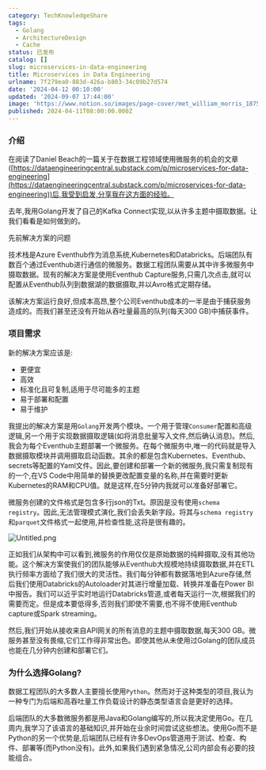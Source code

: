 ```yaml
---
category: TechKnowledgeShare
tags:
  - Golang
  - ArchitectureDesign
  - Cache
status: 已发布
catalog: []
slug: microservices-in-data-engineering
title: Microservices in Data Engineering
urlname: 7f279ea0-883d-426a-b803-34c09b27d574
date: '2024-04-12 00:10:00'
updated: '2024-09-07 17:44:00'
image: 'https://www.notion.so/images/page-cover/met_william_morris_1875.jpg'
published: 2024-04-11T08:00:00.000Z
---
```


### 介绍


在阅读了Daniel Beach的一篇关于在数据工程领域使用微服务的机会的文章([https://dataengineeringcentral.substack.com/p/microservices-for-data-engineering](https://dataengineeringcentral.substack.com/p/microservices-for-data-engineering))后,我受到启发,分享我在这方面的经验。


去年,我用Golang开发了自己的Kafka Connect实现,以从许多主题中摄取数据。让我们看看是如何做到的。


先前解决方案的问题


技术栈是Azure Eventhub作为消息系统,Kubernetes和Databricks。后端团队有数百个通过Eventhub进行通信的微服务。数据工程团队需要从其中许多微服务中摄取数据。现有的解决方案是使用Eventhub Capture服务,只需几次点击,就可以配置从Eventhub队列到数据湖的数据摄取,并以Avro格式定期存储。


该解决方案运行良好,但成本高昂,整个公司Eventhub成本的一半是由于捕获服务造成的。而我们甚至还没有开始从吞吐量最高的队列(每天300 GB)中捕获事件。


### 项目需求


新的解决方案应该是:

- 更便宜
- 高效
- 标准化且可复制,适用于尽可能多的主题
- 易于部署和配置
- 易于维护

我提出的解决方案是用`Golang`开发两个模块。一个用于管理`Consumer`配置和高级逻辑,另一个用于实现数据摄取逻辑(如将消息批量写入文件,然后确认消息)。然后,我会为每个Eventhub主题部署一个微服务。在每个微服务中,唯一的代码就是导入数据摄取模块并调用摄取启动函数。其余的都是包含Kubernetes、Eventhub、secrets等配置的Yaml文件。因此,要创建和部署一个新的微服务,我只需复制现有的一个,在VS Code中用简单的替换更改配置变量的名称,并在需要时更新Kubernetes的RAM和CPU值。就是这样,在5分钟内我就可以准备好部署它。


微服务创建的文件格式是包含多行json的Txt。原因是没有使用`schema registry`。因此,无法管理模式演化,我们会丢失新字段。将其与`schema registry`和`parquet`文件格式一起使用,并检查性能,这将是很有趣的。


![Untitled.png](https://prod-files-secure.s3.us-west-2.amazonaws.com/5d24fe63-e567-4804-86f9-9fdc62e13082/4e0f8d5d-b295-4408-9363-660688d511a9/Untitled.png?X-Amz-Algorithm=AWS4-HMAC-SHA256&X-Amz-Content-Sha256=UNSIGNED-PAYLOAD&X-Amz-Credential=ASIAZI2LB4666BS4SPHD%2F20250320%2Fus-west-2%2Fs3%2Faws4_request&X-Amz-Date=20250320T053826Z&X-Amz-Expires=3600&X-Amz-Security-Token=IQoJb3JpZ2luX2VjEC0aCXVzLXdlc3QtMiJGMEQCIGftMWGRFjkvO7AjuBsG7kuYa3Q%2FXXXgIKv1WNFEZLgbAiASaKpxuRvCvbxu138I%2BTmutn15%2FNwl5LGNVxfcxdlbkCqIBAiG%2F%2F%2F%2F%2F%2F%2F%2F%2F%2F8BEAAaDDYzNzQyMzE4MzgwNSIMWQTVPaIZkhD29eMUKtwDfPurY%2Behh5otLMY9VBKXSX%2BB%2BIGegeNWObwLspLPqJkPua6hR5YE5dmTs72PzMQ%2Bx5Iie9jNZV7%2F7gDG4%2BpiHCIneA8UzTmSK6KK9PKEoDud%2BJjtFu2xT82K8oSYM753JCMqR75%2F72Qqsg8jLkvHKMMc2rg%2B2ZIffVSksUaBX5O1VXe9vOCyogBmZzocForQA0StkN4EmBob0lY%2FWBnFba3FF%2FX6gScVYywm%2F7JXgp13gvckVTkCJ3aVKCvJy8%2FWQyI%2B1TCVIDUWVLXAKrafArm3K2iSBym%2B7iWvPeTAdt7ZSBkl5NYYal5soU57%2FOKK9YpZsF8U9FHctGVixqVehTn4FRTGRsEOeYjK%2BMxEvO58r45p3RylsDl03et5JYQRojkzOwj2V6SdueMHivfwzeuU7MmPcNdVh4ZCiEgbcio2rnpa4Z7lMa0RYSPGzRCvH2LWqfoJ2QMZboLcs19dVWc339PSjF5V0Tp7HyYixdMR%2FW8kuPCa%2FBIoKHUFichhnBWskWFffo3LRB3YlK5al1xrgy1ZMuqwC4zvmxkPusIeCzd19C%2FbL%2B%2BqLHJCJx12jGyoP3gTp2GXSf9DidymGYk8e6ojMMRrer8uqr8HYJdXiRhCkgtjvwPplvYw4cXuvgY6pgHIxofk8H%2BHUYCRQ65rMMhWrDRq9NagvzvWNtgUUokpp16GT%2BxkMeg%2Baydp7kbVFmiEFkSy8V1Ty%2BU%2Bsn9GLyQAxlAvZ3TrkQL%2F9eFkMiZeHB05tPwhkgdhAdEMXTboB3mvGhIDEcu0u6QUmdWL5t3fty%2BhnkO2QjLQsj3L2bo4TJrz4CDmw7e8iwdg1oywspZebBf5TMkSSN9pLAlxDsUNGAsKIdDP&X-Amz-Signature=a8547776e47aaa7d6ebdffb35c2129e96f276826413abaa6b0a3330363826b0c&X-Amz-SignedHeaders=host&x-id=GetObject)


正如我们从架构中可以看到,微服务的作用仅仅是原始数据的纯粹摄取,没有其他功能。这个解决方案使我们的团队能够从Eventhub大规模地持续摄取数据,并在ETL执行频率方面给了我们很大的灵活性。我们每分钟都有数据落地到Azure存储,然后我们使用Databricks的Autoloader对其进行增量加载、转换并准备在Power BI中报告。我们可以近乎实时地运行Databricks管道,或者每天运行一次,根据我们的需要而定。但是成本要低得多,否则我们即使不需要,也不得不使用Eventhub capture或Spark streaming。


然后,我们开始从接收来自API网关的所有消息的主题中摄取数据,每天300 GB。微服务甚至没有畏缩,它们工作得非常出色。即使其他从未使用过Golang的团队成员也能在几分钟内创建和部署它们。


### 为什么选择Golang?


数据工程团队的大多数人主要擅长使用`Python`。然而对于这种类型的项目,我认为一种专门为后端和高吞吐量工作负载设计的静态类型语言会是更好的选择。


后端团队的大多数微服务都是用Java和Golang编写的,所以我决定使用Go。在几周内,我学习了该语言的基础知识,并开始在业余时间尝试这些想法。使用Go而不是Python的另一个优势是,后端团队已经有许多DevOps管道用于测试、检查、构件、部署等(而Python没有)。此外,如果我们遇到紧急情况,公司内部会有必要的技能组合。

